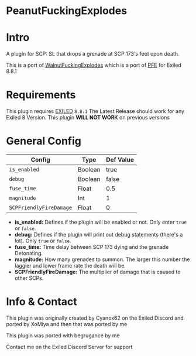 # PeanutFuckingExplodes

<h1>Intro</h1>
A plugin for SCP: SL that drops a grenade at SCP 173's feet upon death.

This is a port of [WalnutFuckingExplodes](https://github.com/XoMiya-WPC/WalnutFuckingExplodes) which is a port of [PFE](https://github.com/Cyanox62/PFE "PFE GIT") for Exiled 8.8.1

<h1>Requirements</h1>

This plugin requires [EXILED](https://github.com/Exiled-Team/EXILED/releases "Exiled Releases") `8.8.1`
The Latest Release should work for any Exiled 8 Version.
This plugin **WILL NOT WORK** on previous versions
<h1>General Config</h1>

| Config  | Type | Def Value |
| ------------- | ------------- | ------------- |
| `is_enabled`  | Boolean  | true  |
| `debug` | Boolean | false |
| `fuse_time`  | Float  | 0.5  |
| `magnitude`  | Int  | 1  |
| `SCPFriendlyFireDamage` | Float | 0 |

* **is_enabled:** Defines if the plugin will be enabled or not. Only enter `true` or `false`.
* **debug:** Defines if the plugin will print out debug statements (there's a lot). Only `true` or `false`.
* **fuse_time:** Time delay between SCP 173 dying and the grenade Detonating.
* **magnitude:** How many grenades to summon. The larger this number the laggier and lower frame rate the death will be.
* **SCPFriendlyFireDamage:** The multiplier of damage that is caused to other SCPs.

<h1>Info & Contact</h1>
This plugin was originally created by Cyanox62 on the Exiled Discord and ported by XoMiya and then that was ported by me

This plugin was ported with begrugance by me

Contact me on the Exiled Discord Server for support
